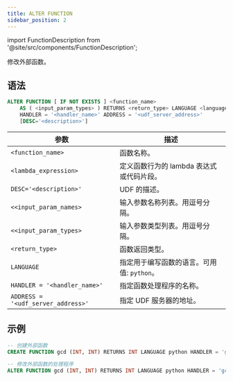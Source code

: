 ```yaml
---
title: ALTER FUNCTION
sidebar_position: 2
---
```

import FunctionDescription from '@site/src/components/FunctionDescription';

<FunctionDescription description="引入或更新: v1.2.116"/>

修改外部函数。

## 语法

```sql
ALTER FUNCTION [ IF NOT EXISTS ] <function_name> 
    AS ( <input_param_types> ) RETURNS <return_type> LANGUAGE <language_name> 
    HANDLER = '<handler_name>' ADDRESS = '<udf_server_address>' 
    [DESC='<description>']
```

| 参数                    | 描述                                                                                       |
|-----------------------|---------------------------------------------------------------------------------------------------|
| `<function_name>`     | 函数名称。                                                                        |
| `<lambda_expression>` | 定义函数行为的 lambda 表达式或代码片段。                          |
| `DESC='<description>'`  | UDF 的描述。|
| `<<input_param_names>`| 输入参数名称列表。用逗号分隔。|
| `<<input_param_types>`| 输入参数类型列表。用逗号分隔。|
| `<return_type>`       | 函数返回类型。                                                                  |
| `LANGUAGE`            | 指定用于编写函数的语言。可用值: `python`。                    |
| `HANDLER = '<handler_name>'` | 指定函数处理程序的名称。                                               |
| `ADDRESS = '<udf_server_address>'` | 指定 UDF 服务器的地址。                                             |

## 示例

```sql
-- 创建外部函数
CREATE FUNCTION gcd (INT, INT) RETURNS INT LANGUAGE python HANDLER = 'gcd' ADDRESS = 'http://0.0.0.0:8815';

-- 修改外部函数的处理程序
ALTER FUNCTION gcd (INT, INT) RETURNS INT LANGUAGE python HANDLER = 'gcd_new' ADDRESS = 'http://0.0.0.0:8815';
```